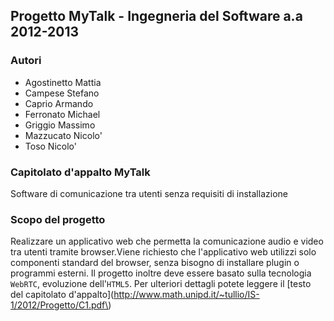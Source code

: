 ## Progetto MyTalk - Ingegneria del Software a.a 2012-2013

### Autori

* Agostinetto Mattia
* Campese Stefano
* Caprio Armando
* Ferronato Michael
* Griggio Massimo
* Mazzucato Nicolo'
* Toso Nicolo'

### Capitolato d'appalto MyTalk
Software di comunicazione tra utenti senza requisiti di installazione

### Scopo del progetto
Realizzare un applicativo web che permetta la comunicazione audio e video tra utenti tramite browser.Viene richiesto che l'applicativo web utilizzi solo componenti standard del browser, senza bisogno di installare plugin o programmi esterni. Il progetto inoltre deve essere basato sulla tecnologia `WebRTC`, evoluzione dell'`HTML5`.
Per ulteriori dettagli potete leggere il [testo del capitolato d'appalto](http://www.math.unipd.it/~tullio/IS-1/2012/Progetto/C1.pdf\)